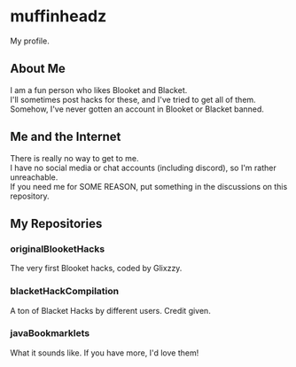 # muffinheadz
My profile.
## About Me
I am a fun person who likes Blooket and Blacket.<br>
I'll sometimes post hacks for these, and I've tried to get all of them.<br>
Somehow, I've never gotten an account in Blooket or Blacket banned.
## Me and the Internet
There is really no way to get to me.<br>
I have no social media or chat accounts (including discord), so I'm rather unreachable.<br>
If you need me for SOME REASON, put something in the discussions on this repository.<br>
## My Repositories
### originalBlooketHacks
The very first Blooket hacks, coded by Glixzzy.
### blacketHackCompilation
A ton of Blacket Hacks by different users. Credit given.
### javaBookmarklets
What it sounds like. If you have more, I'd love them!
